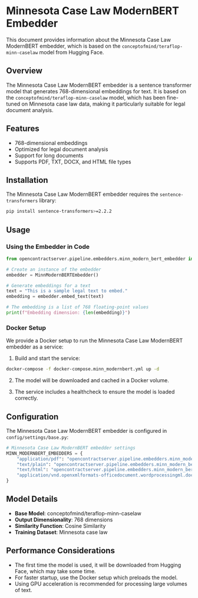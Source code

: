 # Minnesota Case Law ModernBERT Embedder

This document provides information about the Minnesota Case Law ModernBERT embedder, which is based on the `conceptofmind/teraflop-minn-caselaw` model from Hugging Face.

## Overview

The Minnesota Case Law ModernBERT embedder is a sentence transformer model that generates 768-dimensional embeddings for text. It is based on the `conceptofmind/teraflop-minn-caselaw` model, which has been fine-tuned on Minnesota case law data, making it particularly suitable for legal document analysis.

## Features

- 768-dimensional embeddings
- Optimized for legal document analysis
- Support for long documents
- Supports PDF, TXT, DOCX, and HTML file types

## Installation

The Minnesota Case Law ModernBERT embedder requires the `sentence-transformers` library:

```bash
pip install sentence-transformers>=2.2.2
```

## Usage

### Using the Embedder in Code

```python
from opencontractserver.pipeline.embedders.minn_modern_bert_embedder import MinnModernBERTEmbedder

# Create an instance of the embedder
embedder = MinnModernBERTEmbedder()

# Generate embeddings for a text
text = "This is a sample legal text to embed."
embedding = embedder.embed_text(text)

# The embedding is a list of 768 floating-point values
print(f"Embedding dimension: {len(embedding)}")
```

### Docker Setup

We provide a Docker setup to run the Minnesota Case Law ModernBERT embedder as a service:

1. Build and start the service:

```bash
docker-compose -f docker-compose.minn_modernbert.yml up -d
```

2. The model will be downloaded and cached in a Docker volume.

3. The service includes a healthcheck to ensure the model is loaded correctly.

## Configuration

The Minnesota Case Law ModernBERT embedder is configured in `config/settings/base.py`:

```python
# Minnesota Case Law ModernBERT embedder settings
MINN_MODERNBERT_EMBEDDERS = {
    "application/pdf": "opencontractserver.pipeline.embedders.minn_modern_bert_embedder.MinnModernBERTEmbedder768",
    "text/plain": "opencontractserver.pipeline.embedders.minn_modern_bert_embedder.MinnModernBERTEmbedder768",
    "text/html": "opencontractserver.pipeline.embedders.minn_modern_bert_embedder.MinnModernBERTEmbedder768",
    "application/vnd.openxmlformats-officedocument.wordprocessingml.document": "opencontractserver.pipeline.embedders.minn_modern_bert_embedder.MinnModernBERTEmbedder768",
}
```

## Model Details

- **Base Model**: conceptofmind/teraflop-minn-caselaw
- **Output Dimensionality**: 768 dimensions
- **Similarity Function**: Cosine Similarity
- **Training Dataset**: Minnesota case law

## Performance Considerations

- The first time the model is used, it will be downloaded from Hugging Face, which may take some time.
- For faster startup, use the Docker setup which preloads the model.
- Using GPU acceleration is recommended for processing large volumes of text.
